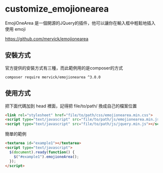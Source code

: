 # customize_emojionearea

EmojiOneArea 是一個開源的JQuery的插件，他可以讓你在輸入框中輕鬆地插入使用 emoji 

https://github.com/mervick/emojionearea

## 安裝方式

官方提供的安裝方式有三種，而此範例用的是composer的方式

```composer require mervick/emojionearea ^3.0.0```

## 使用方式

把下面代碼加到 head 裡面，記得把 file/to/path/ 換成自己的檔案位置

```html
<link rel="stylesheet" href="file/to/path/css/emojionearea.min.css">
<script type="text/javascript" src="file/to/path/js/emojionearea.min.js"></script>
<script type="text/javascript" src="file/to/path/js/jquery.min.js"></script>
```

簡單的範例

```html
<textarea id="example1"></textarea>
<script type="text/javascript">
  $(document).ready(function() {
    $("#example1").emojioneArea();
  });
</script>
```